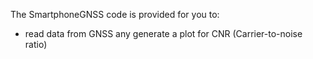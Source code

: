 

The SmartphoneGNSS code is provided for you to:

* read data from GNSS any generate a plot for CNR (Carrier-to-noise ratio)




